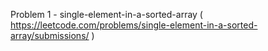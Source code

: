 Problem 1 - single-element-in-a-sorted-array ( https://leetcode.com/problems/single-element-in-a-sorted-array/submissions/ )